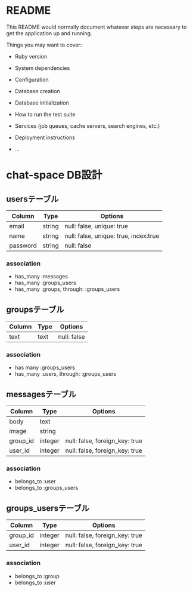 # README

This README would normally document whatever steps are necessary to get the
application up and running.

Things you may want to cover:

* Ruby version

* System dependencies

* Configuration

* Database creation

* Database initialization

* How to run the test suite

* Services (job queues, cache servers, search engines, etc.)

* Deployment instructions

* ...

# chat-space DB設計
## usersテーブル
|Column|Type|Options|
|------|----|-------|
|email|string|null: false, unique: true|
|name|string|null: false, unique: true, index:true|
|password|string|null: false|
### association
- has_many :messages
- has_many :groups_users
- has_many :groups, through: :groups_users

## groupsテーブル
|Column|Type|Options|
|------|----|-------|
|text|text|null: false|
### association
- has many :groups_users
- has_many :users, through: :groups_users

## messagesテーブル
|Column|Type|Options|
|------|----|-------|
|body|text||
|image|string||
|group_id|integer|null: false, foreign_key: true|
|user_id|integer|null: false, foreign_key: true|
### association
- belongs_to :user
- belongs_to :groups_users

## groups_usersテーブル
|Column|Type|Options|
|------|----|-------|
|group_id|integer|null: false, foreign_key: true|
|user_id|integer|null: false, foreign_key: true|
### association
- belongs_to :group
- belongs_to :user